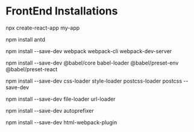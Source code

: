 # FrontEnd Installations

npx create-react-app my-app 

npm install antd

npm install --save-dev webpack webpack-cli webpack-dev-server

npm install --save-dev @babel/core babel-loader @babel/preset-env @babel/preset-react

npm install --save-dev css-loader style-loader postcss-loader postcss --save-dev

npm install --save-dev file-loader url-loader

npm install --save-dev autoprefixer

npm install --save-dev html-webpack-plugin